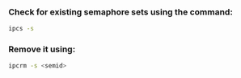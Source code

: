 ### Check for existing semaphore sets using the command:
```sh
ipcs -s
````

### Remove it using:
```sh
ipcrm -s <semid>
````